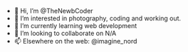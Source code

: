- 👋 Hi, I’m @TheNewbCoder
- 👀 I’m interested in photography, coding and working out.
- 🌱 I’m currently learning web development
- 💞️ I’m looking to collaborate on N/A
- 📫 Elsewhere on the web: @imagine_nord 

<!---
TheNewbCoder/TheNewbCoder is a ✨ special ✨ repository because its `README.md` (this file) appears on your GitHub profile.
You can click the Preview link to take a look at your changes.
--->
